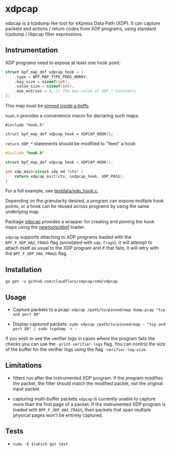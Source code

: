 # xdpcap

xdpcap is a tcpdump like tool for eXpress Data Path (XDP).
It can capture packets and actions / return codes from XDP programs,
using standard tcpdump / libpcap filter expressions.


## Instrumentation

XDP programs need to expose at least one hook point:

```C
struct bpf_map_def xdpcap_hook = {
	.type = BPF_MAP_TYPE_PROG_ARRAY,
	.key_size = sizeof(int),
	.value_size = sizeof(int),
	.max_entries = 4, // The max value of XDP_* constants
};
```

This map must be [pinned inside a bpffs](https://facebookmicrosites.github.io/bpf/blog/2018/08/31/object-lifetime.html#bpffs).

`hook.h` provides a convenience macro for declaring such maps:

```
#include "hook.h"

struct bpf_map_def xdpcap_hook = XDPCAP_HOOK();
```

`return XDP_*` statements should be modified to "feed" a hook:

```C
#include "hook.h"

struct bpf_map_def xdpcap_hook = XDPCAP_HOOK();

int xdp_main(struct xdp_md *ctx) {
	return xdpcap_exit(ctx, &xdpcap_hook, XDP_PASS);
}
```

For a full example, see [testdata/xdp_hook.c](testdata/xdp_hook.c).

Depending on the granularity desired,
a program can expose multiple hook points,
or a hook can be reused across programs by using the same underlying map.

Package [xdpcap](https://godoc.org/github.com/cloudflare/xdpcap) provides a wrapper for
creating and pinning the hook maps using the [newtools/ebpf](https://godoc.org/github.com/cilium/ebpf) loader.

`xdpcap` supports attaching to XDP programs loaded with the
`BPF_F_XDP_HAS_FRAGS` flag (annotated with `xdp.frags`). It will attempt to
attach itself as usual to the XDP program and if that fails, it will retry
with the `BPF_F_XDP_HAS_FRAGS` flag.


## Installation

`go get -u github.com/cloudflare/xdpcap/cmd/xdpcap`


## Usage

* Capture packets to a pcap:
`xdpcap /path/to/pinned/map dump.pcap "tcp and port 80"`

* Display captured packets:
`sudo xdpcap /path/to/pinned/map - "tcp and port 80" | sudo tcpdump -r -`

if you wish to see the verifier logs in cases where the program fails the checks
you can use the `-print-verifier-logs` flag. You can control the size of the buffer
for the verifier logs using the flag `-verifier-log-size`.


## Limitations

* filters run after the instrumented XDP program.
If the program modifies the packet,
the filter should match the modified packet,
not the original input packet.

* capturing multi-buffer packets
`xdpcap` is currently unable to capture more than the first page of a packet.
If the instrumented XDP program is loaded with `BPF_F_XDP_HAS_FRAGS`, then
packets that span multiple physical pages won't be entirely captured.

## Tests

* `sudo -E $(which go) test`
